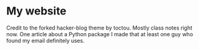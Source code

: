 # My website
Credit to the forked hacker-blog theme by toctou.
Mostly class notes right now.  One article about a Python package I made that at least one guy who found my email definitely uses.
